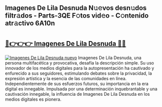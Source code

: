 ## Imagenes De Lila Desnuda N𝚞𝚎vos desn𝚞dos filtr𝚊dos - Parts-3QE F𝚘tos vid𝚎o - C𝚘ntenido atr𝚊ctivo 6A10n

# <h2><a href="http://mbb56qk.tromn.icu/?c=Imagenes+De+Lila+Desnuda">🔗👉👉👉 Imagenes De Lila Desnuda 🔗🔗</a></h2>

[![Imagenes De Lila Desnuda nuevo](https://i.imgur.com/pEAQMta.gif)](http://mbb56qk.tromn.icu/?c=Imagenes+De+Lila+Desnuda)
Imagenes De Lila Desnuda, una persona multifacética y provocativa, desafía la descripción simple. Su uso innovador de los medios digitales para la autopresentación ha cautivado y enfurecido a sus seguidores, estimulando debates sobre la privacidad, la expresión artística y la esencia de las comunidades en línea. Independientemente de sus esfuerzos futuros, su importancia en la era digital es innegable. Impulsada por una determinación inquebrantable y una cautivación innegable, la influencia de Imagenes De Lila Desnuda en los medios digitales es pionera.
